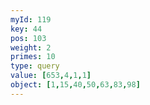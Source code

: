 ```yaml
---
myId: 119
key: 44
pos: 103
weight: 2
primes: 10
type: query
value: [653,4,1,1]
object: [1,15,40,50,63,83,98]
---
```

